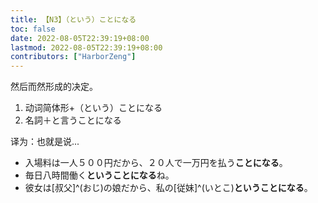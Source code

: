 ```yaml
---
title: 【N3】（という）ことになる
toc: false
date: 2022-08-05T22:39:19+08:00
lastmod: 2022-08-05T22:39:19+08:00
contributors: ["HarborZeng"]
---
```


然后而然形成的决定。

1. 动词简体形+（という）ことになる
2. 名詞＋と言うことになる

译为：也就是说...

- 入場料は一人５００円だから、２０人で一万円を払う**ことになる**。
- 毎日八時間働く**ということになる**ね。
- 彼女は[叔父]^(おじ)の娘だから、私の[従妹]^(いとこ)**ということになる**。

